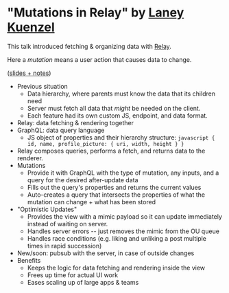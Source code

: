 # "Mutations in Relay" by [Laney Kuenzel](https://twitter.com/laneykuenzel)

This talk introduced fetching & organizing data with [Relay](http://facebook.github.io/react/blog/2015/02/20/introducing-relay-and-graphql.html#what-is-relay).

Here a *mutation* means a user action that causes data to change.

([slides + notes](https://speakerdeck.com/laneyk/mutations-in-relay))

* Previous situation
  * Data hierarchy, where parents must know the data that its children need
  * Server must fetch all data that *might* be needed on the client.
  * Each feature had its own custom JS, endpoint, and data format.
* Relay: data fetching & rendering together
* GraphQL: data query language
  * JS object of properties and their hierarchy structure:
        ```javascript
        {
          id,
          name,
          profile_picture: {
            uri,
            width,
            height
          }
        }
        ```
* Relay composes queries, performs a fetch, and returns data to the renderer.
* Mutations
  * Provide it with GraphQL with the type of mutation, any inputs, and a query for the desired after-update data
  * Fills out the query's properties and returns the current values
  * Auto-creates a query that intersects the properties of what the mutation can change + what has been stored
* "Optimistic Updates"
  * Provides the view with a mimic payload so it can update immediately instead of waiting on server.
  * Handles server errors -- just removes the mimic from the OU queue
  * Handles race conditions (e.g. liking and unliking a post multiple times in rapid succession)
* New/soon: pubsub with the server, in case of outside changes
* Benefits
  * Keeps the logic for data fetching and rendering inside the view
  * Frees up time for actual UI work
  * Eases scaling up of large apps & teams
